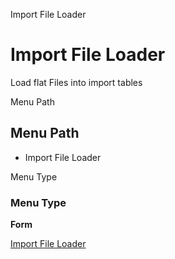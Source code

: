 
Import File Loader
# Import File Loader


Load flat Files into import tables

Menu Path
## Menu Path



- Import File Loader

Menu Type
### Menu Type

**Form**


[Import File Loader](../../functional-guide/form/form-import-file-loader.md)